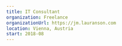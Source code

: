 ```yaml
---
title: IT Consultant
organization: Freelance
organizationUrl: https://jm.lauranson.com
location: Vienna, Austria
start: 2018-08
---
```

